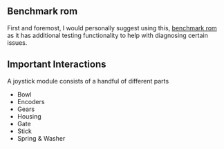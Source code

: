 ## Benchmark rom
  First and foremost, I would personally suggest using this,  [benchmark rom](https://github.com/Vinnie64/n64wiki/releases/tag/Release1) as it has additional testing functionality to help with diagnosing certain issues.

## Important Interactions
  A joystick module consists of a handful of different parts
 - Bowl
 - Encoders
 - Gears
 - Housing
 - Gate
 - Stick
 - Spring & Washer
